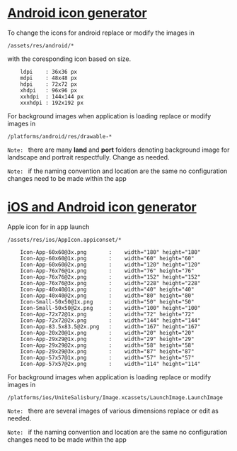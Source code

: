 # [Android icon generator](https://romannurik.github.io/AndroidAssetStudio/)

To change the icons for android replace or modify the images in

`/assets/res/android/*`

with the coresponding icon based on size.

        ldpi    : 36x36 px
        mdpi    : 48x48 px
        hdpi    : 72x72 px
        xhdpi   : 96x96 px
        xxhdpi  : 144x144 px
        xxxhdpi : 192x192 px

For background images when application is loading replace or modify images in

`/platforms/android/res/drawable-*`

`Note: ` there are many **land** and **port** folders denoting background image for landscape and portrait respectfully.  Change as needed.

`Note: ` if the naming convention and location are the same no configuration changes need to be made within the app

# [iOS and Android icon generator](https://makeappicon.com/)

Apple icon for in app launch

`/assets/res/ios/AppIcon.appiconset/*`

        Icon-App-60x60@3x.png       :    width="180" height="180"
        Icon-App-60x60@1x.png       :    width="60" height="60"
        Icon-App-60x60@2x.png       :    width="120" height="120"
        Icon-App-76x76@1x.png       :    width="76" height="76"
        Icon-App-76x76@2x.png       :    width="152" height="152"
        Icon-App-76x76@3x.png       :    width="228" height="228"
        Icon-App-40x40@1x.png       :    width="40" height="40"
        Icon-App-40x40@2x.png       :    width="80" height="80"
        Icon-Small-50x50@1x.png     :    width="50" height="50"
        Icon-Small-50x50@2x.png     :    width="100" height="100"
        Icon-App-72x72@1x.png       :    width="72" height="72"
        Icon-App-72x72@2x.png       :    width="144" height="144"
        Icon-App-83.5x83.5@2x.png   :    width="167" height="167"
        Icon-App-20x20@1x.png       :    width="20" height="20"
        Icon-App-29x29@1x.png       :    width="29" height="29"
        Icon-App-29x29@2x.png       :    width="58" height="58"
        Icon-App-29x29@3x.png       :    width="87" height="87"
        Icon-App-57x57@1x.png       :    width="57" height="57"
        Icon-App-57x57@2x.png       :    width="114" height="114"

For background images when application is loading replace or modify images in

`/platforms/ios/UniteSalisbury/Image.xcassets/LaunchImage.LaunchImage`

`Note: ` there are several images of various dimensions replace or edit as needed.

`Note: ` if the naming convention and location are the same no configuration changes need to be made within the app


<!--
###### [Globe icon Creative Commons 0 Lic.](https://pixabay.com/en/globe-planet-earth-world-1015311/)
###### [Maryland Flag Creative Commons 0 Lic.](https://pixabay.com/en/maryland-state-usa-flag-map-890635/)
-->
